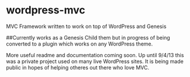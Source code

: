 wordpress-mvc
=============

MVC Framework written to work on top of WordPress and Genesis

##Currently works as a Genesis Child them but in progress of being converted to a plugin which works on any WordPress theme.

More useful readme and documentation coming soon. Up until 9/4/13 this was a private project used on many live 
WordPress sites. It is being made public in hopes of helping otheres out there who love MVC.
